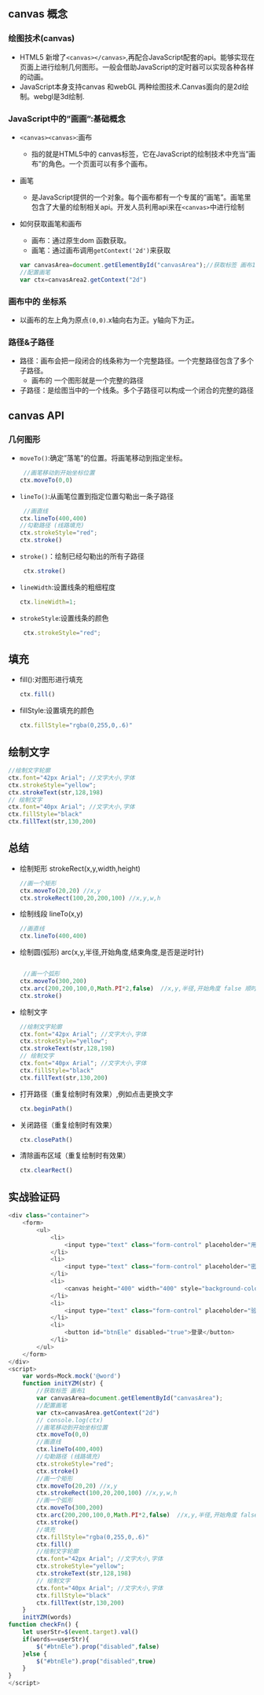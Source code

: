 ## canvas 概念

### 绘图技术(canvas)

- HTML5 新增了`<canvas></canvas>`,再配合JavaScript配套的api。能够实现在页面上进行绘制几何图形。一般会借助JavaScript的定时器可以实现各种各样的动画。
- JavaScript本身支持canvas 和webGL 两种绘图技术.Canvas面向的是2d绘制。webgl是3d绘制.

### JavaScript中的”画画”:基础概念

- `<canvas><canvas>`:画布

  - 指的就是HTML5中的 canvas标签，它在JavaScript的绘制技术中充当”画布”的角色。一个页面可以有多个画布。

- 画笔

  - 是JavaScript提供的一个对象。每个画布都有一个专属的”画笔”。画笔里包含了大量的绘制相关api。开发人员利用api来在`<canvas>`中进行绘制

- 如何获取画笔和画布

  - 画布：通过原生dom 函数获取。
  - 画笔：通过画布调用`getContext('2d')`来获取

  ```js
  var canvasArea=document.getElementById("canvasArea");//获取标签 画布1
  //配置画笔
  var ctx=canvasArea2.getContext("2d")
  ```

### 画布中的 坐标系

- 以画布的左上角为原点`(0,0)`.x轴向右为正。y轴向下为正。

### 路径&子路径

- 路径：画布会把一段闭合的线条称为一个完整路径。一个完整路径包含了多个子路径。
  - 画布的 一个图形就是一个完整的路径
- 子路径：是绘图当中的一个线条。多个子路径可以构成一个闭合的完整的路径

## canvas API

### 几何图形

- `moveTo()`:确定”落笔”的位置。将画笔移动到指定坐标。

  ```js
   //画笔移动到开始坐标位置
  ctx.moveTo(0,0)
  ```

- `lineTo()`:从画笔位置到指定位置勾勒出一条子路径

  ```js
   //画直线
  ctx.lineTo(400,400)
  //勾勒路径 (线路填充)
  ctx.strokeStyle="red";
  ctx.stroke()
  ```

- `stroke()`：绘制已经勾勒出的所有子路径

  ```js
   ctx.stroke()
  ```

- `lineWidth`:设置线条的粗细程度

  ```js
  ctx.lineWidth=1;
  ```

- `strokeStyle`:设置线条的颜色

  ```js
   ctx.strokeStyle="red";
  ```

## 填充

- fill():对图形进行填充

  ```js
  ctx.fill()
  ```

- fillStyle:设置填充的颜色

  ```js
  ctx.fillStyle="rgba(0,255,0,.6)"
  ```

## 绘制文字

```js
//绘制文字轮廓
ctx.font="42px Arial"; //文字大小,字体
ctx.strokeStyle="yellow";
ctx.strokeText(str,128,198)
// 绘制文字
ctx.font="40px Arial"; //文字大小,字体
ctx.fillStyle="black"
ctx.fillText(str,130,200)
```

## 总结

- 绘制矩形 strokeRect(x,y,width,height)

  ```js
  //画一个矩形
  ctx.moveTo(20,20) //x,y
  ctx.strokeRect(100,20,200,100) //x,y,w,h
  ```
  
- 绘制线段 lineTo(x,y)

  ```js
  //画直线
  ctx.lineTo(400,400)
  ```
  
- 绘制圆(弧形) arc(x,y,半径,开始角度,结束角度,是否是逆时针)

  ```js
  
   //画一个弧形
  ctx.moveTo(300,200)
  ctx.arc(200,200,100,0,Math.PI*2,false)  //x,y,半径,开始角度 false 顺时针
  ctx.stroke()
  ```
  
- 绘制文字

  ```js
  //绘制文字轮廓
  ctx.font="42px Arial"; //文字大小,字体
  ctx.strokeStyle="yellow";
  ctx.strokeText(str,128,198)
  // 绘制文字
  ctx.font="40px Arial"; //文字大小,字体
  ctx.fillStyle="black"
  ctx.fillText(str,130,200)
  ```
  
- 打开路径（重复绘制时有效果）,例如点击更换文字

  ```js
  ctx.beginPath()
  ```

- 关闭路径（重复绘制时有效果）

  ```js
  ctx.closePath()
  ```

- 清除画布区域（重复绘制时有效果）

  ```js
  ctx.clearRect()
  ```

  

## 实战验证码

```js
<div class="container">
    <form>
        <ul>
            <li>
                <input type="text" class="form-control" placeholder="用户名" required>
            </li>
            <li>
                <input type="text" class="form-control" placeholder="密码" required>
            </li>
            <li>
                <canvas height="400" width="400" style="background-color: #efefef" id="canvasArea"></canvas>
            </li>
            <li>
                <input type="text" class="form-control" placeholder="验证码" onchange="checkFn()">
            </li>
            <li>
                <button id="btnEle" disabled="true">登录</button>
            </li>
        </ul>
    </form>
</div>
<script>
    var words=Mock.mock('@word')
    function initYZM(str) {
        //获取标签 画布1
        var canvasArea=document.getElementById("canvasArea");
        //配置画笔
        var ctx=canvasArea.getContext("2d")
        // console.log(ctx)
        //画笔移动到开始坐标位置
        ctx.moveTo(0,0)
        //画直线
        ctx.lineTo(400,400)
        //勾勒路径 (线路填充)
        ctx.strokeStyle="red";
        ctx.stroke()
        //画一个矩形
        ctx.moveTo(20,20) //x,y
        ctx.strokeRect(100,20,200,100) //x,y,w,h
        //画一个弧形
        ctx.moveTo(300,200)
        ctx.arc(200,200,100,0,Math.PI*2,false)  //x,y,半径,开始角度 false 顺时针
        ctx.stroke()
        //填充
        ctx.fillStyle="rgba(0,255,0,.6)"
        ctx.fill()
        //绘制文字轮廓
        ctx.font="42px Arial"; //文字大小,字体
        ctx.strokeStyle="yellow";
        ctx.strokeText(str,128,198)
        // 绘制文字
        ctx.font="40px Arial"; //文字大小,字体
        ctx.fillStyle="black"
        ctx.fillText(str,130,200)
    }
    initYZM(words)
function checkFn() {
    let userStr=$(event.target).val()
    if(words==userStr){
        $("#btnEle").prop("disabled",false)
    }else {
        $("#btnEle").prop("disabled",true)
    }
}
</script>
```







